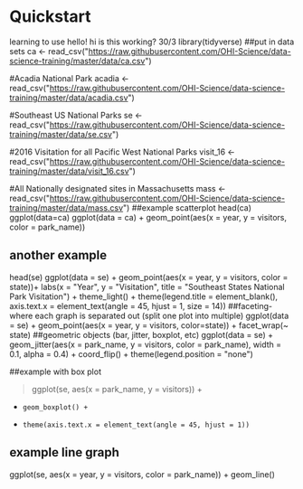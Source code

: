 # Quickstart
learning to use
hello! 
hi
is this working?
30/3
library(tidyverse)
##put in data sets
ca <- read_csv("https://raw.githubusercontent.com/OHI-Science/data-science-training/master/data/ca.csv") 

#Acadia National Park
acadia <- read_csv("https://raw.githubusercontent.com/OHI-Science/data-science-training/master/data/acadia.csv")

#Southeast US National Parks
se <- read_csv("https://raw.githubusercontent.com/OHI-Science/data-science-training/master/data/se.csv")

#2016 Visitation for all Pacific West National Parks
visit_16 <- read_csv("https://raw.githubusercontent.com/OHI-Science/data-science-training/master/data/visit_16.csv")

#All Nationally designated sites in Massachusetts
mass <- read_csv("https://raw.githubusercontent.com/OHI-Science/data-science-training/master/data/mass.csv")
##example scatterplot
head(ca)
ggplot(data=ca)
ggplot(data = ca) +
    geom_point(aes(x = year, y = visitors, color = park_name))
## another example 
head(se)
ggplot(data = se) +
    geom_point(aes(x = year, y = visitors, color = state))+
     labs(x = "Year",
       y = "Visitation",
       title = "Southeast States National Park Visitation") +
  theme_light() +
  theme(legend.title = element_blank(),
        axis.text.x = element_text(angle = 45, hjust = 1, size = 14))
##faceting- where each graph is separated out (split one plot into multiple)
ggplot(data = se) +
    geom_point(aes(x = year, y = visitors, color=state)) +
    facet_wrap(~ state)
##geometric objects (bar, jitter, boxplot, etc)
ggplot(data = se) + 
  geom_jitter(aes(x = park_name, y = visitors, color = park_name), 
              width = 0.1, 
              alpha = 0.4) +
  coord_flip() +
  theme(legend.position = "none")
  
##example with box plot
> ggplot(se, aes(x = park_name, y = visitors)) + 
+     geom_boxplot() +
+     theme(axis.text.x = element_text(angle = 45, hjust = 1))

## example line graph 
ggplot(se, aes(x = year, y = visitors, color = park_name)) +
   geom_line()
   


    
